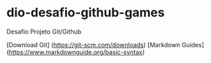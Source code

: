 # <h1>dio-desafio-github-games</h1>
Desafio Projeto Git/Github


[Download Git] (https://git-scm.com/downloads) 
[Markdown Guides] (https://www.markdownguide.org/basic-syntax)
